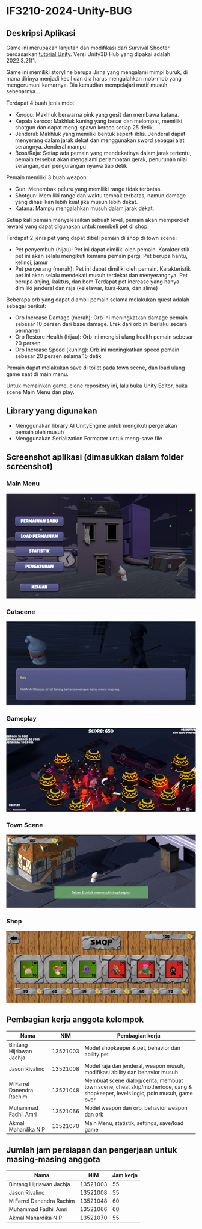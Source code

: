 # IF3210-2024-Unity-BUG

## Deskripsi Aplikasi
Game ini merupakan lanjutan dan modifikasi dari Survival Shooter berdasarkan [tutorial Unity](https://www.youtube.com/playlist?list=PL871udVFq7OF9w5RBjyp_lcyzFuViLe8x). Versi Unity3D Hub yang dipakai adalah 2022.3.21f1.

Game ini memiliki storyline berupa Jirna yang mengalami mimpi buruk, di mana dirinya menjadi kecil dan dia harus mengalahkan mob-mob yang mengerumuni kamarnya. Dia kemudian mempelajari motif musuh sebenarnya...

Terdapat 4 buah jenis mob:
- Keroco: Makhluk berwarna pink yang gesit dan membawa katana.
- Kepala keroco: Makhluk kuning yang besar dan melompat, memiliki shotgun dan dapat meng-spawn keroco setiap 25 detik.
- Jenderal: Makhluk yang memiliki bentuk seperti iblis. Jenderal dapat menyerang dalam jarak dekat dan menggunakan sword sebagai alat serangnya. Jenderal mampu 
- Boss/Raja: Setiap ada pemain yang mendekatinya dalam jarak tertentu, pemain tersebut akan mengalami perlambatan gerak, penurunan nilai serangan, dan pengurangan nyawa tiap detik

Pemain memiliki 3 buah weapon:
- Gun: Menembak peluru yang memiliki range tidak terbatas. 
- Shotgun: Memiliki range dan waktu tembak terbatas, namun damage yang dihasilkan lebih kuat jika musuh lebih dekat.
- Katana: Mampu mengalahkan musuh dalam jarak dekat.

Setiap kali pemain menyelesaikan sebuah level, pemain akan memperoleh reward yang dapat digunakan untuk membeli pet di shop.

Terdapat 2 jenis pet yang dapat dibeli pemain di shop di town scene:
- Pet penyembuh (hijau): Pet ini dapat dimiliki oleh pemain. Karakteristik pet ini akan selalu mengikuti kemana pemain pergi. Pet berupa hantu, kelinci, jamur
- Pet penyerang (merah): Pet ini dapat dimiliki oleh pemain. Karakteristik pet ini akan selalu mendekati musuh terdekat dan menyerangnya. Pet berupa anjing, kaktus, dan bom
Terdapat pet increase yang hanya dimiliki jenderal dan raja (kelelawar, kura-kura, dan slime)

Beberapa orb yang dapat diambil pemain selama melakukan quest adalah sebagai berikut:
- Orb Increase Damage (merah): Orb ini meningkatkan damage pemain sebesar 10 persen dari base damage. Efek dari orb ini berlaku secara permanen
- Orb Restore Health (hijau): Orb ini mengisi ulang health pemain sebesar 20 persen
- Orb Increase Speed (kuning): Orb ini meningkatkan speed pemain sebesar 20 persen selama 15 detik

Pemain dapat melakukan save di toilet pada town scene, dan load ulang game saat di main menu.

Untuk memainkan game, clone repository ini, lalu buka Unity Editor, buka scene Main Menu dan play.

## Library yang digunakan
- Menggunakan library AI UnityEngine untuk mengikuti pergerakan pemain oleh musuh
- Menggunakan Serialization Formatter untuk meng-save file

## Screenshot aplikasi (dimasukkan dalam folder screenshot)
### Main Menu
![MainMenu](./Screenshots/mainmenu.png)
### Cutscene
![Cutscene](./Screenshots/cutscene.png)
### Gameplay
![Gameplay](./Screenshots/gameplay.png)
### Town Scene
![Town Scene](./Screenshots/town.png)
### Shop
![Shop](./Screenshots/shop.png)

## Pembagian kerja anggota kelompok

| Nama                      | NIM       | Pembagian kerja     |
| ------------------------- | --------- | --------                                              |
| Bintang Hijriawan Jachja  | 13521003  | Model shopkeeper & pet, behavior dan ability pet |
| Jason Rivalino            | 13521008  | Model raja dan jenderal, weapon musuh, modifikasi ability dan behavior musuh  |
| M Farrel Danendra Rachim  | 13521048  | Membuat scene dialog/cerita, membuat town scene, cheat skip/motherlode, uang & shopkeeper, levels logic, poin musuh, game over    |
| Muhammad Fadhil Amri      | 13521066  | Model weapon dan orb, behavior weapon dan orb  |
| Akmal Mahardika N P       | 13521070  | Main Menu, statistik, settings, save/load game  |


## Jumlah jam persiapan dan pengerjaan untuk masing-masing anggota

| Nama                      | NIM       | Jam kerja     |
| ------------------------- | --------- | --------      |
| Bintang Hijriawan Jachja  | 13521003  | 55  |
| Jason Rivalino            | 13521008  | 55  |
| M Farrel Danendra Rachim  | 13521048  | 60  |
| Muhammad Fadhil Amri      | 13521066  | 60  |
| Akmal Mahardika N P       | 13521070  | 55  |
